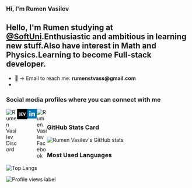 ### Hi, I'm Rumen Vasilev

## Hello, I'm Rumen studying at [@SoftUni](https://softuni.bg/).Enthusiastic and ambitious in learning new stuff.Also have interest in Math and Physics.Learning to become Full-stack developer.
* :postbox: -> Email to reach me: __rumenstvass@gmail.com__
* 
### Social media profiles where you can connect with me
<a href="https://discord.com/users/457123255765958676">
  <img align="left" alt="Rumen Vasilev Discord" width="30px" src="https://external-content.duckduckgo.com/iu/?u=https%3A%2F%2Fclipartcraft.com%2Fimages%2Fdiscord-logo-transparent-svg-6.png&f=1&nofb=1&ipt=129c394b17e37e81ace43afe76717efbe38dd9bb8b87a8b6dd6f2678974b97e5ipo=images" />
</a>
<a href="https://dev.to/rumenvasil3v">
  <img align="left" alt="rumenvasil3v DEV.to" width="28px" src="https://raw.githubusercontent.com/edent/SuperTinyIcons/099dc12b59179d07d534069bc8551718f786d91a/images/svg/dev_to.svg" />
</a>
<a href="https://www.linkedin.com/in/rumen-vasilev-a79974264/">
  <img align="left" alt="Rumen Vsilev LinkedIn" width="26px" src="https://raw.githubusercontent.com/edent/SuperTinyIcons/099dc12b59179d07d534069bc8551718f786d91a/images/svg/linkedin.svg" />
</a>
<a href="https://www.facebook.com/profile.php?id=100021912128835">
  <img align="left" alt="Rumen Vasilev Facebook" width="28px" src="https://external-content.duckduckgo.com/iu/?u=http%3A%2F%2Fgetdrawings.com%2Fvectors%2Flogo-facebook-vector-9.png&f=1&nofb=1&ipt=7161193c772f6020b29f2703b60dd2bf6460eb27cf3bf3ba90efe06802e0ceebipo=images" />
</a>
<br/>

### GitHub Stats Card
![Rumen Vasilev's GitHub stats](https://github-readme-stats.vercel.app/api?username=rumenvasil3v&show_icons=true&theme=transparent)

### Most Used Languages
![Top Langs](https://github-readme-stats.vercel.app/api/top-langs/?username=rumenvasil3v&layout=compact)


![Profile views label](https://komarev.com/ghpvc/?username=rumenvasil3v&color=blueviolet&style=for-the-badge)
